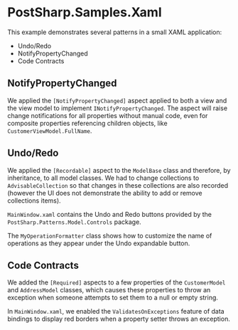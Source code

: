 # PostSharp.Samples.Xaml

This example demonstrates several patterns in a small XAML application:

* Undo/Redo
* NotifyPropertyChanged
* Code Contracts


NotifyPropertyChanged
---------------------

We applied the `[NotifyPropertyChanged]` aspect applied to both a view and the view model to implement `INotifyPropertyChanged`. The aspect
will raise change notifications for all properties without manual code, even for composite properties referencing children objects, like 
`CustomerViewModel.FullName`.


Undo/Redo
---------

We applied the `[Recordable]` aspect to the `ModelBase` class and therefore, by inheritance, to all model classes. We had to change collections
to `AdvisableCollection` so that changes in these collections are also recorded (however the UI does not demonstrate the ability to add or remove collections items).

`MainWindow.xaml` contains the Undo and Redo buttons provided by the `PostSharp.Patterns.Model.Controls` package.

The `MyOperationFormatter` class shows how to customize the name of operations as they appear under the Undo expandable button.

  

Code Contracts
--------------

We added the `[Required]` aspects to a few properties of the `CustomerModel` and `AddressModel` classes, which causes these properties
to throw an exception when someone attempts to set them to a null or empty string.

In `MainWindow.xaml`, we enabled the `ValidatesOnExceptions` feature of data bindings to display red borders when a property setter throws an exception.